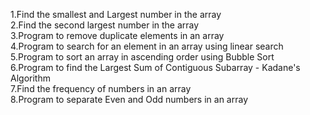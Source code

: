 1.Find the smallest and Largest number in the array <br>
2.Find the second largest number in the array <br>
3.Program to remove duplicate elements in an array <br>
4.Program to search for an element in an array using linear search <br>
5.Program to sort an array in ascending order using Bubble Sort <br>
6.Program to find the Largest Sum of Contiguous Subarray - Kadane's Algorithm <br>
7.Find the frequency of numbers in an array <br>
8.Program to separate Even and Odd numbers in an array <br>
